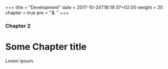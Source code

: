 +++
title = "Development"
date = 2017-10-24T18:19:37+02:00
weight = 20
chapter = true
pre = "<b>3. </b>"
+++

### Chapter 2

# Some Chapter title

Lorem Ipsum.
